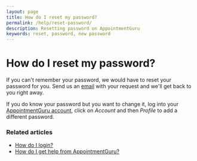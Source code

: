 ```yaml
---
layout: page
title: How do I reset my password?
permalink: /help/reset-password/
description: Resetting password on AppointmentGuru
keywords: reset, password, new password
---
```


# How do I reset my password?

If you can't remember your password, we would have to reset your password for you. Send us an [email](mailto:support@appointmentguru.co) with your request and we'll get back to you right away.

If you do know your password but you want to change it, log into your [AppointmentGuru account](https://app.appointmentguru.co/), click on *Account* and then *Profile* to add a different password.

### Related articles

* [How do I login?](/help/how-do-I-login)
* [How do I get help from AppointmentGuru?](/help/how-do-I-get-help)

